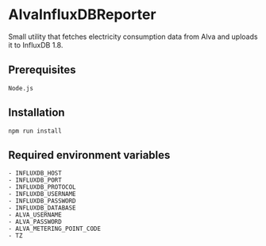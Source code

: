 # AlvaInfluxDBReporter

Small utility that fetches electricity consumption data from Alva and uploads it to InfluxDB 1.8.

## Prerequisites

```
Node.js
```

## Installation

```
npm run install
```

## Required environment variables

```
- INFLUXDB_HOST
- INFLUXDB_PORT
- INFLUXDB_PROTOCOL
- INFLUXDB_USERNAME
- INFLUXDB_PASSWORD
- INFLUXDB_DATABASE
- ALVA_USERNAME
- ALVA_PASSWORD
- ALVA_METERING_POINT_CODE
- TZ
```
